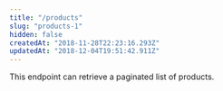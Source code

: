 ```yaml
---
title: "/products"
slug: "products-1"
hidden: false
createdAt: "2018-11-28T22:23:16.293Z"
updatedAt: "2018-12-04T19:51:42.911Z"
---
```

This endpoint can retrieve a paginated list of products.